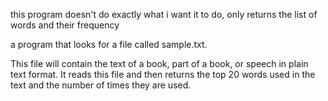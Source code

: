 this program doesn't do exactly what i want it to do, only returns the list of words and their frequency

a program that looks for a file called sample.txt.

This file will contain the text of a book, part of a book, or speech in plain text format. It reads this file and then returns the top 20 words used in the text and the number of times they are used.
